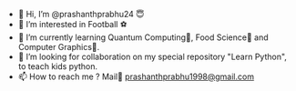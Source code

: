 - 👋 Hi, I’m @prashanthprabhu24 :innocent:
- 👀 I’m interested in Football :soccer:
- 🌱 I’m currently learning Quantum Computing:game_die:, Food Science:chocolate_bar: and Computer Graphics:tropical_fish:.
- 💞️ I’m looking for collaboration on my special repository "Learn Python", to teach kids python.
- 📫 How to reach me ? Mail:incoming_envelope: prashanthprabhu1998@gmail.com 
